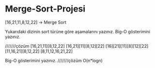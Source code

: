 

# Merge-Sort-Projesi

[16,21,11,8,12,22] -> Merge Sort

Yukarıdaki dizinin sort türüne göre aşamalarını yazınız.
Big-O gösterimini yazınız.

///////çözüm 
[16,21,11][8,12,22] 
   [16,21][11][8,12][22] 
       [16][21][11][8][12][22] 
          [11,16,21][8,12,22] 
             [8,11,12,16,21,22]

Big-O gösterimini yazınız.
 ///////çözüm 
 O(n*logn)